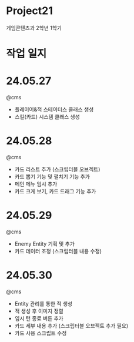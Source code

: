 # Project21
 게임콘텐츠과 2학년 1학기
# 작업 일지
# 24.05.27
@cms
- 플레이어&적 스테이터스 클래스 생성
- 스킬(카드) 시스템 클래스 생성

# 24.05.28
@cms 
- 카드 리스트 추가 (스크립터블 오브젝트)
- 카드 뽑기 기능 및 펼치기 기능 추가
- 메인 메뉴 임시 추가
- 카드 크게 보기, 카드 드래그 기능 추가

# 24.05.29
@cms
- Enemy Entity 기획 및 추가
- 카드 데이터 조정 (스크립터블 내용 수정)

# 24.05.30
@cms
- Entity 관리를 통한 적 생성
- 적 생성 후 이미지 정렬
- 임시 턴 종료 버튼 추가
- 카드 세부 내용 추가 (스크립터블 오브젝트 추가 필요)
- 카드 사용 스크립트 수정